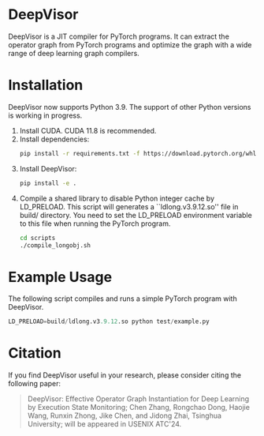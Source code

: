 # DeepVisor
DeepVisor is a JIT compiler for PyTorch programs. It can extract the operator graph from PyTorch programs and optimize the graph with a wide range of deep learning graph compilers.

# Installation
DeepVisor now supports Python 3.9. The support of other Python versions is working in progress.

1. Install CUDA. CUDA 11.8 is recommended.
2. Install dependencies:
    ```bash
    pip install -r requirements.txt -f https://download.pytorch.org/whl/torch_stable.html
    ```
3. Install DeepVisor:
    ```bash
    pip install -e .
    ```
4. Compile a shared library to disable Python integer cache by LD_PRELOAD. This script will generates a ``ldlong.v3.9.12.so'' file in build/ directory. You need to set the LD_PRELOAD environment variable to this file when running the PyTorch program.
    ```bash
    cd scripts
    ./compile_longobj.sh
    ```

# Example Usage

The following script compiles and runs a simple PyTorch program with DeepVisor.

```python
LD_PRELOAD=build/ldlong.v3.9.12.so python test/example.py
```

# Citation
If you find DeepVisor useful in your research, please consider citing the following paper:

> DeepVisor: Effective Operator Graph Instantiation for Deep Learning by Execution State Monitoring; Chen Zhang, Rongchao Dong, Haojie Wang, Runxin Zhong, Jike Chen, and Jidong Zhai, Tsinghua University; will be appeared in USENIX ATC'24.

